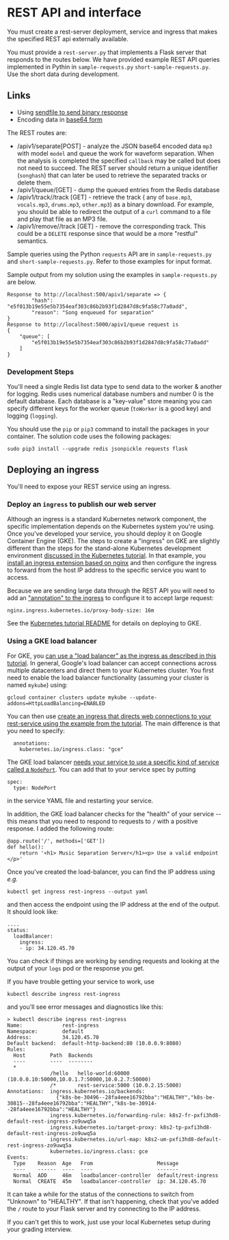 # REST API and interface

You must create a rest-server deployment, service and ingress that makes the specified REST api externally available.

You must provide a `rest-server.py` that implements a Flask server that responds to the routes below. 
We have provided example REST API queries implemented in Pythin in `sample-requests.py`  `short-sample-requests.py`. Use the short data during development.

## Links
* Using [sendfile to send binary response](https://stackoverflow.com/questions/11017466/flask-to-return-image-stored-in-database)
* Encoding data in [base64 form](https://docs.python.org/3/library/base64.html)

The REST routes are:
+ /apiv1/separate[POST] - analyze the JSON base64 encoded data `mp3` with model `model` and
queue the work for waveform separation. When the analysis is completed the specified `callback` may be called but does not need to succeed. The REST server should return a unique identifier (`songhash`) that can later be used to retrieve the separated tracks or delete them.
+ /apiv1/queue/[GET] - dump the queued entries from the Redis database
+ /apiv1/track/<songhash>/track [GET] - retrieve the track ( any of `base.mp3`, `vocals.mp3`, `drums.mp3`, `other.mp3`) as a binary download. For example, you should be able to redirect the output of a `curl` command to a file and play that file as an MP3 file.
+ /apiv1/remove/<songhash>/track [GET] - remove the corresponding track. This could be a `DELETE` response since that would be a more "restful" semantics.

Sample queries using the Python `requests` API are in `sample-requests.py` and `short-sample-requests.py`. Refer to those examples for input format.

Sample output from my solution using the examples in `sample-requests.py` are below.
```
Response to http://localhost:500/apiv1/separate => {
        "hash": "e5f013b19e55e5b7354eaf303c86b2b93f1d2847d8c9fa58c77a0add", 
        "reason": "Song enqueued for separation"
}
Response to http://localhost:5000/apiv1/queue request is
{
    "queue": [
        "e5f013b19e55e5b7354eaf303c86b2b93f1d2847d8c9fa58c77a0add"
    ]
}
```

### Development Steps
You'll need a single Redis list data type to send data to the worker & another for logging. Redis uses numerical database numbers and number 0 is the default database. Each database is a "key-value" store meaning you can specify different keys for the worker queue (`toWorker` is a good key) and logging (`logging`).

You should use the `pip` or `pip3` command to install the packages in your container. The solution code uses the following packages:
```
sudo pip3 install --upgrade redis jsonpickle requests flask
```

## Deploying an ingress

You'll need to expose your REST service using an ingress.

### Deploy an `ingress` to publish our web server

Although an ingress is a standard Kubernetes network component, the specific implementation depends on the Kubernetes system you're using.  Once you've developed your service, you should deploy it on Google Container Engine (GKE). The steps to create a "ingress" on GKE are slightly different than the steps for the stand-alone Kubernetes development environment [discussed in the Kubernetes tutorial](https://github.com/cu-csci-4253-datacenter/kubernetes-tutorial/tree/master/05-guestbook). In that example, you [install an ingress extension based on nginx](https://kubernetes.github.io/ingress-nginx/deploy/#docker-for-mac) and then configure the ingress to forward from the host IP address to the specific service you want to access. 

Because we are sending large data through the REST API you will need to add an ["annotation" to the ingress](https://github.com/kubernetes/ingress-nginx/blob/main/docs/user-guide/nginx-configuration/annotations.md) to configure it to accept large request:
```
nginx.ingress.kubernetes.io/proxy-body-size: 16m
```

See the [Kubernetes tutorial README](https://github.com/cu-csci-4253-datacenter/kubernetes-tutorial) for details on deploying to GKE.

### Using a GKE load balancer

For GKE, you [can use a "load balancer" as the ingress as described in this tutorial](https://cloud.google.com/kubernetes-engine/docs/how-to/load-balance-ingress#gcloud). In general, Google's load balancer can accept connections across multiple datacenters and direct them to your Kubernetes cluster. You first need to enable the load balancer functionality (assuming your cluster is named `mykube`) using:
```
gcloud container clusters update mykube --update-addons=HttpLoadBalancing=ENABLED
```

You can then use [create an ingress that directs web connections to your rest-service using the example from the tutorial](https://cloud.google.com/kubernetes-engine/docs/how-to/load-balance-ingress#creating_an_ingress). The main difference is that you need to specify:
```
  annotations:
    kubernetes.io/ingress.class: "gce"
```

The GKE load balancer [needs your service to use a specific kind of service called a `NodePort`](https://cloud.google.com/kubernetes-engine/docs/how-to/load-balance-ingress#creating_a_service). You can add that to your service spec by putting
```
spec:
  type: NodePort
```
in the service YAML file and restarting your service.

In addition, the GKE load balancer checks for the "health" of your service -- this means that you need to respond to requests to `/` with a positive response. I added the following route:
```
@app.route('/', methods=['GET'])
def hello():
    return '<h1> Music Separation Server</h1><p> Use a valid endpoint </p>'
```

Once you've created the load-balancer, you can find the IP address using *e.g.*
```
kubectl get ingress rest-ingress --output yaml
```
and then access the endpoint using the IP address at the end of the output. It should look like:
```
....
status:
  loadBalancer:
    ingress:
    - ip: 34.120.45.70
```
You can check if things are working by sending requests and looking at the output of your `logs` pod or the response you get.

If you have trouble getting your service to work, use
```
kubectl describe ingress rest-ingress
```
and you'll see error messages and diagnostics like this:
```
> kubectl describe ingress rest-ingress
Name:             rest-ingress
Namespace:        default
Address:          34.120.45.70
Default backend:  default-http-backend:80 (10.0.0.9:8080)
Rules:
  Host        Path  Backends
  ----        ----  --------
  *           
              /hello   hello-world:60000 (10.0.0.10:50000,10.0.1.7:50000,10.0.2.7:50000)
              /*       rest-service:5000 (10.0.2.15:5000)
Annotations:  ingress.kubernetes.io/backends:
                {"k8s-be-30496--28fa4eee16792bba":"HEALTHY","k8s-be-30815--28fa4eee16792bba":"HEALTHY","k8s-be-30914--28fa4eee16792bba":"HEALTHY"}
              ingress.kubernetes.io/forwarding-rule: k8s2-fr-pxfi3hd8-default-rest-ingress-zo9uwq5a
              ingress.kubernetes.io/target-proxy: k8s2-tp-pxfi3hd8-default-rest-ingress-zo9uwq5a
              ingress.kubernetes.io/url-map: k8s2-um-pxfi3hd8-default-rest-ingress-zo9uwq5a
              kubernetes.io/ingress.class: gce
Events:
  Type    Reason  Age   From                     Message
  ----    ------  ----  ----                     -------
  Normal  ADD     46m   loadbalancer-controller  default/rest-ingress
  Normal  CREATE  45m   loadbalancer-controller  ip: 34.120.45.70
```
It can take a while for the status of the connections to switch from "Unknown" to "HEALTHY". If that isn't happening, check that you've added the `/` route to your Flask server and try connecting to the IP address.

If you can't get this to work, just use your local Kubernetes setup during your grading interview.
